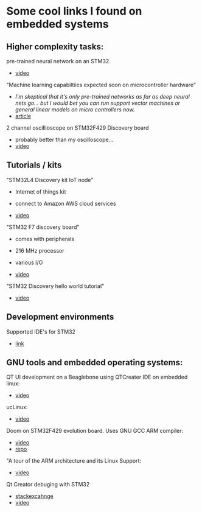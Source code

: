 # Some cool links I found on embedded systems

## Higher complexity tasks:

pre-trained neural network on an STM32.

* [video](https://www.youtube.com/watch?v=pLGeGYQcUWU)


"Machine learning capabiltiies expected soon on microcontroller hardware"

* _I'm skeptical that it's only pre-trained networks as far as deep neural nets go... but I would bet you can run support vector machines or general linear models on micro controllers now._
* [article](https://iot.eetimes.com/machine-learning-capabilities-expected-soon-in-microprocessor-and-microcontroller-hardware/)

2 channel oscillioscope on STM32F429 Discovery board

* probably better than my oscilloscope...
* [video](https://www.youtube.com/watch?v=FmtO5DoVTfM)


## Tutorials / kits

"STM32L4 Discovery kit IoT node"

* Internet of things kit
* connect to Amazon AWS cloud services

* [video](https://www.youtube.com/watch?v=6eUqxjBL_wI)


"STM32 F7 discovery board"

* comes with peripherals
* 216 MHz processor
* various I/O

* [video](https://www.youtube.com/watch?v=6eUqxjBL_wI)



"STM32 Discovery hello world tutorial"

* [video](https://www.youtube.com/watch?v=zlfXL3blDAo)


## Development environments

Supported IDE's for STM32

* [link](http://www.st.com/en/development-tools/stm32-ides.html?querycriteria=productId=LN1200)


## GNU tools and embedded operating systems:

QT UI development on a Beaglebone using QTCreater IDE on embedded linux:

* [video](https://www.youtube.com/watch?v=yNvOyY9zK1o&t=1297s)


ucLinux:

* [video](https://www.youtube.com/watch?v=3WS3pvsOmp4)


Doom on STM32F429 evolution board.  Uses GNU GCC ARM compiler:

* [video](https://www.youtube.com/watch?v=bRNcfsDIc2A)
* [repo](https://github.com/floppes/stm32doom)

"A tour of the ARM architecture and its Linux Support:

* [video](https://www.youtube.com/watch?v=NNol7fRGo2E)


Qt Creator debuging with STM32

* [stackexcahnge](https://electronics.stackexchange.com/questions/212018/debugging-an-arm-stm32-microcontroller-using-qt-creator)
* [video](https://www.youtube.com/watch?v=YgHe3D1t3Fs)
